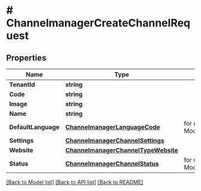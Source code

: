 # # ChannelmanagerCreateChannelRequest


## Properties 


Name | Type | Description | Notes
------------ | ------------- | ------------- | -------------
**TenantId**| **string** |   | [optional]
**Code**| **string** |   | [optional]
**Image**| **string** |   | [optional]
**Name**| **string** |   | [optional]
**DefaultLanguage**| [**ChannelmanagerLanguageCode**](ChannelmanagerLanguageCode.md) |  for more information please, see Model/ChannelmanagerLanguageCode.php  | [optional] [default to CHANNELMANAGERLANGUAGECODE_UNKNOWN]
**Settings**| [**ChannelmanagerChannelSettings**](ChannelmanagerChannelSettings.md) |   | [optional]
**Website**| [**ChannelmanagerChannelTypeWebsite**](ChannelmanagerChannelTypeWebsite.md) |   | [optional]
**Status**| [**ChannelmanagerChannelStatus**](ChannelmanagerChannelStatus.md) |  for more information please, see Model/ChannelmanagerChannelStatus.php  | [optional] [default to CHANNELMANAGERCHANNELSTATUS_UNKNOWN]


[[Back to Model list]](../../README.md#models) [[Back to API list]](../../README.md#endpoints) [[Back to README]](../../README.md)

